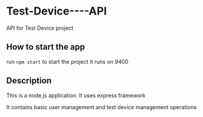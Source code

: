 # Test-Device----API
API for Test Device project

## How to start the app
run `npm start` to start the project
it runs on 9400

## Description
This is a node.js application. It uses express framework

It contains basic user management and test device management operations
